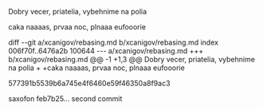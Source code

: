 Dobry vecer, priatelia, vybehnime na polia

caka naaaas, prvaa noc, plnaaa eufooorie

diff --git a/xcanigov/rebasing.md b/xcanigov/rebasing.md
index 006f70f..6476a2b 100644
--- a/xcanigov/rebasing.md
+++ b/xcanigov/rebasing.md
@@ -1 +1,3 @@
 Dobry vecer, priatelia, vybehnime na polia
+
+caka naaaas, prvaa noc, plnaaa eufooorie

577391b5539b6a745e4f6460e59f46350a8f9ac3


saxofon
feb7b25... second commit

